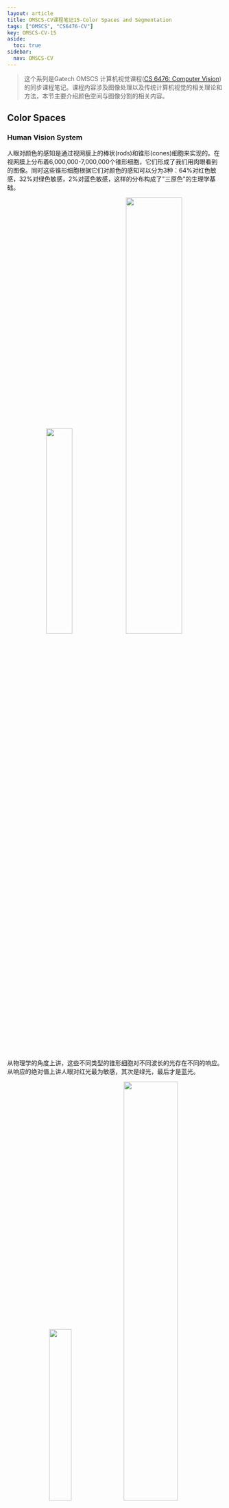 ```yaml
---
layout: article
title: OMSCS-CV课程笔记15-Color Spaces and Segmentation
tags: ["OMSCS", "CS6476-CV"]
key: OMSCS-CV-15
aside:
  toc: true
sidebar:
  nav: OMSCS-CV
---
```


> 这个系列是Gatech OMSCS 计算机视觉课程([CS 6476: Computer Vision](https://omscs.gatech.edu/cs-6476-computer-vision))的同步课程笔记。课程内容涉及图像处理以及传统计算机视觉的相关理论和方法，本节主要介绍颜色空间与图像分割的相关内容。
<!--more-->

## Color Spaces

### Human Vision System

人眼对颜色的感知是通过视网膜上的棒状(rods)和锥形(cones)细胞来实现的。在视网膜上分布着6,000,000-7,000,000个锥形细胞，它们形成了我们用肉眼看到的图像。同时这些锥形细胞根据它们对颜色的感知可以分为3种：64%对红色敏感，32%对绿色敏感，2%对蓝色敏感，这样的分布构成了"三原色"的生理学基础。

<div align=center>
<img src="https://images.weserv.nl/?url=i.imgur.com/xTBWTkJ.png" width="35%">
<img src="https://images.weserv.nl/?url=i.imgur.com/IfcYSWh.png" width="51%">
</div>

从物理学的角度上讲，这些不同类型的锥形细胞对不同波长的光存在不同的响应。从响应的绝对值上讲人眼对红光最为敏感，其次是绿光，最后才是蓝光。

<div align=center>
<img src="https://images.weserv.nl/?url=i.imgur.com/HNJgono.png" width="32%">
<img src="https://images.weserv.nl/?url=i.imgur.com/Y3oRcPi.png" width="50%">
</div>

还需要说明的是与颜色相比人眼对于亮度的变化更为敏感：下方左边图片字体和背景使用了相同的颜色但是具有不同的亮度，我们可以轻松地识别出图上的文字；而右边的图片则使用了具有相同亮度不同颜色的文字和背景，我们要识别出文字则困难得多。

<div align=center>
<img src="https://images.weserv.nl/?url=i.imgur.com/In8LsVR.png" width="40%">
<img src="https://images.weserv.nl/?url=i.imgur.com/EZUocv5.png" width="40%">
</div>

### CIE Color Space

显然我们希望能够从物理的角度定量描述不同颜色的差异，这样的想法促成了**CIE RGB颜色空间(CIE RGB color space)**的诞生。之后人们对空间进行了规范化，得到了**CIE XYZ颜色空间(CIE XYZ color space)**。人眼能够感知到的颜色在XYZ颜色空间中呈一个马蹄形：

<div align=center>
<img src="https://images.weserv.nl/?url=i.imgur.com/RuTtJup.png" width="35%">
</div>

除此之外还有**LAB颜色空间(CIELAB color space)**，其中L表示亮度，A和B分别表示颜色坐标。不同亮度下的颜色有不同的显示效果，因此LAB颜色空间也可以认为是一个柱体。

<div align=center>
<img src="https://images.weserv.nl/?url=i.imgur.com/ReCGhhC.png" width="70%">
</div>

<div align=center>
<img src="https://images.weserv.nl/?url=i.imgur.com/KX7dwZQ.png" width="30%">
</div>

其它常用的颜色空间还包括HSV以及HSL空间等，当然最常见的颜色空间还是RGB空间。

<div align=center>
<img src="https://images.weserv.nl/?url=i.imgur.com/zZaMvi6.png" width="60%">
</div>

<div align=center>
<img src="https://images.weserv.nl/?url=i.imgur.com/E0kbqe8.png" width="60%">
</div>

还需要注意的一点是不同的颜色空间、软件以及显示设备存在不同**色域(color gamut)**，因此不是所有的颜色都能够在不同的设备上显示出来。一些常见软硬件的色域可参考下图：

<div align=center>
<img src="https://images.weserv.nl/?url=i.imgur.com/6hKXnMM.png" width="30%">
<img src="https://images.weserv.nl/?url=i.imgur.com/dTa9sEl.png" width="33%">
<img src="https://images.weserv.nl/?url=i.imgur.com/RGqVta9.png" width="28%">
</div>

### Color Vectors

对于彩色图像我们可以把图像上每个点的颜色用一个向量来表示：

<div align=center>
<img src="https://images.weserv.nl/?url=i.imgur.com/cgX5apG.png" width="70%">
</div>

进一步可以将图像上的所有像素放置在颜色空间中，得到图像的颜色分布：

<div align=center>
<img src="https://images.weserv.nl/?url=i.imgur.com/HaeIPmM.png" width="70%">
</div>

我们可以在图像上使用颜色进行滤波，从而识别图像上的不同物体：

<div align=center>
<img src="https://images.weserv.nl/?url=i.imgur.com/E5aN2w2.png" width="70%">
</div>

但这样做的缺陷在于同一个颜色在不同光照条件下会产生不同的效果：

<div align=center>
<img src="https://images.weserv.nl/?url=i.imgur.com/XOCVyez.png" width="50%">
</div>

因此更合理的做法是将亮度从颜色向量中分离出来，仅对颜色进行滤波：

<div align=center>
<img src="https://images.weserv.nl/?url=i.imgur.com/TskwA6J.png" width="70%">
</div>

<div align=center>
<img src="https://images.weserv.nl/?url=i.imgur.com/DtmzThU.png" width="70%">
</div>

<div align=center>
<img src="https://images.weserv.nl/?url=i.imgur.com/8mvtHY6.png" width="70%">
</div>

分离亮度后可以得到图像的颜色分布如下：

<div align=center>
<img src="https://images.weserv.nl/?url=i.imgur.com/pThycY2.png" width="70%">
</div>

最后在YUV空间中进行滤波就能够得到更好的分割结果：

<div align=center>
<img src="https://images.weserv.nl/?url=i.imgur.com/kM69g24.png" width="70%">
</div>

## Segmentation

**图像分割(image segmentation)**是计算机视觉中的重要任务之一，我们希望能够将图像上属于同一物体的区域聚合到一起：

<div align=center>
<img src="https://images.weserv.nl/?url=i.imgur.com/geOutwL.png" width="40%">
<img src="https://images.weserv.nl/?url=i.imgur.com/tmOTCBb.png" width="40%">
</div>

图像分割的经典应用是抠图，我们希望能够将图像中非背景的部分从背景中分离出来：

<div align=center>
<img src="https://images.weserv.nl/?url=i.imgur.com/DWQPTjZ.png" width="20%">
<img src="https://images.weserv.nl/?url=i.imgur.com/bC762K1.png" width="20%">
<img src="https://images.weserv.nl/?url=i.imgur.com/WtN1Zjt.png" width="20%">
</div>

图像分割的另一个重要应用是**超像素(superpixel)**。超像素类似于马赛克的效果，它将图像划分成若干个区域这样就可以用这些区域来描述原来的图像：

<div align=center>
<img src="https://images.weserv.nl/?url=i.imgur.com/G3RGOw5.png" width="30%">
<img src="https://images.weserv.nl/?url=i.imgur.com/QtUwB6O.png" width="30%">
</div>

### Clustering

实现图像分割最简单的方式是利用直方图进行阈值化。以下图为例，我们可以通过直方图发现图像存在3个区域，每个区域对应不同的物体。

<div align=center>
<img src="https://images.weserv.nl/?url=i.imgur.com/pBOSAkR.png" width="70%">
</div>

然而当图像存在噪声时就不能使用这样的方法了，此时每个物体不再具有特定的颜色而是在颜色附近波动。因此图像分割的目标是从图像中找到这些代表颜色来表示不同的物体。

<div align=center>
<img src="https://images.weserv.nl/?url=i.imgur.com/sl9z07X.png" width="70%">
</div>

从机器学习的角度上讲这样的过程称为**聚类(clustering)**，我们希望从数据集中寻找到若干个"代表"作为中心，进而将数据集划分为不同的区域。对于像素而言，只需要把它们看做是一般的向量使用SSD作为误差度量即可。

<div align=center>
<img src="https://images.weserv.nl/?url=i.imgur.com/EbdTcry.png" width="60%">
</div>

假设我们知道了每个样本的类别，那么只需要对每个类别取平均就可以得到该类别的"代表"；而如果我们知道了每个类别的"代表"，则可以通过计算样本与每个"代表"的距离来获得它的类别。从这个角度上看聚类问题实际上是一个chicken-egg问题：我们既不知道样本的类别，也不知道聚类的中心，因此无法直接进行求解。

### K-Means

k-means是解决聚类问题的经典算法，它的流程如下：

1. 初始化聚类中心$c_1$, $c_2$, ..., $c_K$
2. 计算数据集上的每个点与聚类中心的距离，然后将它划分到距离最近的类别中
3. 将聚类中心更新为该类别中样本的平均值
4. 重复第2步到第3步直到收敛

使用k-means进行图像分割需要注意选择合适的特征空间。以彩色图像为例，我们可以在灰度化的图像上进行聚类也可以在颜色空间中聚类，聚类的结果往往会具有一些差异。

<div align=center>
<img src="https://images.weserv.nl/?url=i.imgur.com/lqWrasJ.png" width="70%">
</div>

除此之外我们还可以把像素的坐标也加到特征空间中，这样在聚类时也会考虑像素空间位置的相似性：

<div align=center>
<img src="https://images.weserv.nl/?url=i.imgur.com/mING289.png" width="50%">
</div>

k-means是非常简单高效的聚类算法，但需要注意的是k-means的聚类结果与初值有关因此容易显然局部最优。此外k-means对内存的需求较高，需要提前指定k的取值，而且只能得到"球形"分布的聚类结果。

<div align=center>
<img src="https://images.weserv.nl/?url=i.imgur.com/LmkEDUU.png" width="40%">
<img src="https://images.weserv.nl/?url=i.imgur.com/0cLfCLM.png" width="40%">
</div>

## Mean Shift Segmentation

除了k-means之外，mean shift也是图像分割中常用的分割算法。mean shift的本质是在特征空间中寻找样本的众数或是局部极大值，它的主要流程如下：

<div align=center>
<img src="https://images.weserv.nl/?url=i.imgur.com/Mkj4DJB.png" width="40%">
<img src="https://images.weserv.nl/?url=i.imgur.com/9iSazdy.png" width="40%">
<img src="https://images.weserv.nl/?url=i.imgur.com/jIwYr4D.png" width="40%">
<img src="https://images.weserv.nl/?url=i.imgur.com/FkR219M.png" width="40%">
<img src="https://images.weserv.nl/?url=i.imgur.com/coGjDID.png" width="40%">
<img src="https://images.weserv.nl/?url=i.imgur.com/rqWaMo1.png" width="40%">
<img src="https://images.weserv.nl/?url=i.imgur.com/rBeq4aY.png" width="40%">
</div>

使用mean shift进行聚类时需要将图像上每个像素转换成特征空间中的点，然后把每个点作为起点进行mean shift。最终算法收敛到的局部极值即为聚类中心：

<div align=center>
<img src="https://images.weserv.nl/?url=i.imgur.com/HwR6QEY.png" width="50%">
</div>

一些实验结果表明使用mean shift进行分割可以得到非常好的效果：

<div align=center>
<img src="https://images.weserv.nl/?url=i.imgur.com/z8owpte.png" width="40%">
<img src="https://images.weserv.nl/?url=i.imgur.com/W7aEpDI.png" width="40%">
</div>

<div align=center>
<img src="https://images.weserv.nl/?url=i.imgur.com/k5NYIIY.png" width="40%">
<img src="https://images.weserv.nl/?url=i.imgur.com/eoDrJRd.png" width="40%">
</div>

除了颜色之外我们还可以使用"纹理"作为特征来构造特征空间，这样对于图像中颜色接近的区域也能取得很好的分割结果。所谓"纹理"可以理解为局部的图像统计信息，通常可以使用局部梯度的直方图来表示。

<div align=center>
<img src="https://images.weserv.nl/?url=i.imgur.com/F55YyMa.png" width="70%">
</div>

对于某些图片使用纹理空间会得到更好的分割结果

<div align=center>
<img src="https://images.weserv.nl/?url=i.imgur.com/Gv6WgJ9.png" width="70%">
</div>

## Segmentation by Graph Partitioning

更高级的图像分割方法是基于graph partitioning的分割方法。此时我们不再把图像视为二维的数组，而是把图像看成是一张全连接图，图上任意两点$p$和$q$之间的边权重$w_{pq}$可由下式计算：

$$
w_{pq} = \exp \bigg( -\frac{1}{2} \text{dist}(x_p, x_q)^2 \bigg)
$$

其中距离函数$\text{dist}(x_p, x_q)$描述了$p$、$q$两点在颜色和位置上的差异。

<div align=center>
<img src="https://images.weserv.nl/?url=i.imgur.com/FSlf9e6.png" width="30%">
<img src="https://images.weserv.nl/?url=i.imgur.com/GaBEkEC.png" width="30%">
</div>

从图论的角度上看，图像分割的实质是将原始的图划分成若干个子图。因此我们只需要从图上删除连接不同区域间权重较小的边即可，这样相似的节点(像素)会属于同一个子图(分割)。

<div align=center>
<img src="https://images.weserv.nl/?url=i.imgur.com/X6WuyF7.png" width="50%">
</div>

基于图论进行图像分割的经典算法是**图割(graph cut)**，它的基本思路是将原始图分割成互不相连的两部分，同时每删除一条边就要支付这条边的权重作为代价。显然一个好的分割要有尽可能小的代价，因此这种算法也称为minimum cut。

<div align=center>
<img src="https://images.weserv.nl/?url=i.imgur.com/A5vRrUt.png" width="40%">
</div>

实践中发现直接使用minimum cut容易产生过小且互不联通的区域，因此需要进行一些改进。在normalized cut算法中对优化目标进行了规范化从而避免出现过分割的问题：

<div align=center>
<img src="https://images.weserv.nl/?url=i.imgur.com/ulyipzf.png" width="70%">
</div>

normalized cut算法的流程如下：

<div align=center>
<img src="https://images.weserv.nl/?url=i.imgur.com/zbKqY39.png" width="70%">
</div>

使用normalized cut进行图像分割的一些结果如下：

<div align=center>
<img src="https://images.weserv.nl/?url=i.imgur.com/XIA8Vuo.png" width="70%">
</div>

<div align=center>
<img src="https://images.weserv.nl/?url=i.imgur.com/WO5HJWk.png" width="70%">
</div>

## Reference

- [Wikipedia: CIE 1931 color space](https://en.wikipedia.org/wiki/CIE_1931_color_space#:~:text=The%20CIE%20RGB%20color%20space%20is%20one%20of%20many%20RGB,John%20Guild%20with%20seven%20observers.)
- [Wikipedia: CIELAB color space](https://en.wikipedia.org/wiki/CIELAB_color_space)
- [Wikipedia: Gamut](https://en.wikipedia.org/wiki/Gamut)
- [Wikipedia: k-means clustering](https://en.wikipedia.org/wiki/K-means_clustering)
- [Wikipedia: Graph cuts in computer vision](https://en.wikipedia.org/wiki/Graph_cuts_in_computer_vision)